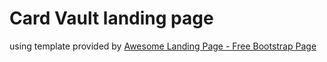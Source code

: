 # Card Vault landing page
using template provided by [Awesome Landing Page - Free Bootstrap Page](http://demos.creative-tim.com/landing-page)